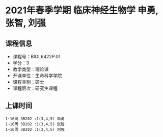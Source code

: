 # 2021年春季学期 临床神经生物学 申勇, 张智, 刘强






## 课程信息

- 课程号：BIOL6422P.01
- 学分：3
- 教学类型：理论课
- 开课单位：生命科学学院
- 课程类别：硕士
- 课程层次：研究生课程

## 上课时间

```
1~16周 3B202 :1(3,4,5) 申勇
1~16周 3B202 :1(3,4,5) 张智
1~16周 3B202 :1(3,4,5) 刘强
```

